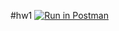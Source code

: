 #hw1
[![Run in Postman](https://run.pstmn.io/button.svg)](https://app.getpostman.com/run-collection/0e6f0f8bf3fe83385b3c#?env%5BHW1%5D=W3sia2V5IjoiZWNob19ib2R5IiwidmFsdWUiOiIiLCJlbmFibGVkIjp0cnVlfV0=)
